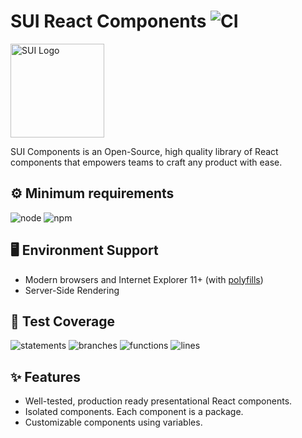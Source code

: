 # SUI React Components ![CI](https://github.com/SUI-Components/sui-components/workflows/CI/badge.svg)

<img src="https://avatars2.githubusercontent.com/u/13288987?s=200&v=4" alt="SUI Logo" width="150">

SUI Components is an Open-Source, high quality library of React components that empowers teams to craft any product with ease.

## ⚙️ Minimum requirements
![node](https://shields.io/badge/node-v16+-lightgray?logo=nodedotjs&logoWidth=20&style=for-the-badge)
![npm](https://shields.io/badge/npm-v7+-lightgrey?logo=npm&logoWidth=20&style=for-the-badge)

## 🖥 Environment Support

- Modern browsers and Internet Explorer 11+ (with [polyfills](https://github.com/SUI-Components/sui/tree/master/packages/sui-polyfills))
- Server-Side Rendering

## 🧪 Test Coverage

![statements](https://shields.io/badge/statements-72.01%25-orange)
![branches](https://shields.io/badge/branches-57.75%25-AA0000)
![functions](https://shields.io/badge/functions-58.92%25-AA0000)
![lines](https://shields.io/badge/lines-73.67%25-orange)

## ✨ Features

- Well-tested, production ready presentational React components.
- Isolated components. Each component is a package.
- Customizable components using variables.
